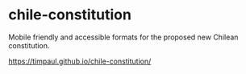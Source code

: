 # chile-constitution

Mobile friendly and accessible formats for the proposed new Chilean constitution.

https://timpaul.github.io/chile-constitution/

